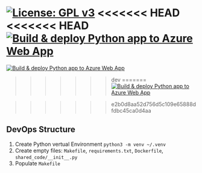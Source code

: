 [![License: GPL v3](https://img.shields.io/badge/License-GPLv3-blue.svg)](https://www.gnu.org/licenses/gpl-3.0)
<<<<<<< HEAD
<<<<<<< HEAD
[![Build & deploy Python app to Azure Web App](https://github.com/tribp/solar-forecast-api/actions/workflows/main_solar-forecast-api.yml/badge.svg?branch=main)](https://github.com/tribp/solar-forecast-api/actions/workflows/main_solar-forecast-api.yml)
=======
[![Build & deploy Python app to Azure Web App](https://github.com/tribp/solar-forecast-api/actions/workflows/dev_solar-forecast-api-dev.yml/badge.svg?branch=dev)](https://github.com/tribp/solar-forecast-api/actions/workflows/dev_solar-forecast-api-dev.yml)
>>>>>>> dev
=======
[![Build & deploy Python app to Azure Web App](https://github.com/tribp/solar-forecast-api/actions/workflows/dev_solar-forecast-api-dev.yml/badge.svg?branch=dev)](https://github.com/tribp/solar-forecast-api/actions/workflows/dev_solar-forecast-api-dev.yml)

>>>>>>> e2b0d8aa52d756d5c109e65888dfdbc45ca0d4aa

## DevOps Structure

1. Create Python vertual Environment `python3 -m venv ~/.venv`
2. Create empty files: `Makefile`, `requirements.txt`, `Dockerfile`, `shared_code/__init__.py`
3. Populate `Makefile`
